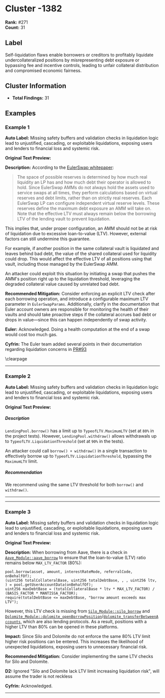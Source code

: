 # Cluster -1382

**Rank:** #271  
**Count:** 31  

## Label
Self-liquidation flaws enable borrowers or creditors to profitably liquidate undercollateralized positions by misrepresenting debt exposure or bypassing fee and incentive controls, leading to unfair collateral distribution and compromised economic fairness.

## Cluster Information
- **Total Findings:** 31

## Examples

### Example 1

**Auto Label:** Missing safety buffers and validation checks in liquidation logic lead to unjustified, cascading, or exploitable liquidations, exposing users and lenders to financial loss and systemic risk.  

**Original Text Preview:**

**Description:** According to the [EulerSwap whitepaper](https://github.com/euler-xyz/euler-swap/blob/1022c0bb3c034d905005f4c5aee0932a66adf4f8/docs/whitepaper/EulerSwap_White_Paper.pdf):

> The space of possible reserves is determined by how much real liquidity an LP has and how much debt their operator is allowed to hold. Since EulerSwap AMMs do not always hold the assets used to service swaps at all times, they perform calculations based on virtual reserves and debt limits, rather than on strictly real reserves. Each EulerSwap LP can configure independent virtual reserve levels. These reserves define the maximum debt exposure an AMM will take on. Note that the effective LTV must always remain below the borrowing LTV of the lending vault to prevent liquidation.

This implies that, under proper configuration, an AMM should not be at risk of liquidation due to excessive loan-to-value (LTV). However, external factors can still undermine this guarantee.

For example, if another position in the same collateral vault is liquidated and leaves behind bad debt, the value of the shared collateral used for liquidity could drop. This would affect the effective LTV of all positions using that vault, including those managed by the EulerSwap AMM.

An attacker could exploit this situation by initiating a swap that pushes the AMM's position right up to the liquidation threshold, leveraging the degraded collateral value caused by unrelated bad debt.

**Recommended Mitigation:** Consider enforcing an explicit LTV check after each borrowing operation, and introduce a configurable maximum LTV parameter in `EulerSwapParams`. Additionally, clarify in the documentation that Euler account owners are responsible for monitoring the health of their vaults and should take proactive steps if the collateral accrues bad debt or drops in value—since this can happen independently of swap activity.

**Euler:** Acknowledged. Doing a health computation at the end of a swap would cost too much gas.

**Cyfrin:** The Euler team added several points in their documentation regarding liquidation concerns in [PR#93](https://github.com/euler-xyz/euler-swap/pull/93)

\clearpage

---
### Example 2

**Auto Label:** Missing safety buffers and validation checks in liquidation logic lead to unjustified, cascading, or exploitable liquidations, exposing users and lenders to financial loss and systemic risk.  

**Original Text Preview:**

##### Description
`LendingPool.borrow()` has a limit up to `TypeofLTV.MaximumLTV` (set at `80%` in the project tests). However, `LendingPool.withdraw()` allows withdrawals up to `TypeofLTV.LiquidationThreshold` (set at `90%` in the tests).

An attacker could call `borrow() + withdraw()` in a single transaction to effectively borrow up to `TypeofLTV.LiquidationThreshold`, bypassing the `MaximumLTV` limit.

##### Recommendation
We recommend using the same LTV threshold for both `borrow()` and `withdraw()`.

***

---
### Example 3

**Auto Label:** Missing safety buffers and validation checks in liquidation logic lead to unjustified, cascading, or exploitable liquidations, exposing users and lenders to financial loss and systemic risk.  

**Original Text Preview:**

**Description:** When borrowing from Aave, there is a check in [`Aave_Module::aave_borrow`](https://github.com/d2sd2s/d2-contracts/blob/c2fc257605ebc725525028a5c17f30c74202010b/contracts/modules/Aave.sol#L51-L54) to ensure that the loan-to-value (LTV) ratio remains below `MAX_LTV_FACTOR` (80%):

```solidity
pool.borrow(asset, amount, interestRateMode, referralCode, onBehalfOf);
(uint256 totalCollateralBase, uint256 totalDebtBase, , , uint256 ltv, ) = pool.getUserAccountData(onBehalfOf);
uint256 maxDebtBase = (totalCollateralBase * ltv * MAX_LTV_FACTOR) / (BASIS_FACTOR * MANTISSA_FACTOR);
require(totalDebtBase <= maxDebtBase, "borrow amount exceeds max LTV");
```

However, this LTV check is missing from [`Silo_Module::silo_borrow`](https://github.com/d2sd2s/d2-contracts/blob/c2fc257605ebc725525028a5c17f30c74202010b/contracts/modules/Silo.sol#L44-L47) and [`Dolomite_Module::dolomite_openBorrowPosition`](https://github.com/d2sd2s/d2-contracts/blob/c2fc257605ebc725525028a5c17f30c74202010b/contracts/modules/Dolomite.sol#L208-L216)/[`dolomite_transferBetweenAccounts`](https://github.com/d2sd2s/d2-contracts/blob/c2fc257605ebc725525028a5c17f30c74202010b/contracts/modules/Dolomite.sol#L226-L234), which are also lending protocols. As a result, positions with a higher LTV than 80% can be opened in these platforms.

**Impact:** Since Silo and Dolomite do not enforce the same 80% LTV limit higher risk positions can be entered. This increases the likelihood of unexpected liquidations, exposing users to unnecessary financial risk.

**Recommended Mitigation:** Consider implementing the same LTV checks for Silo and Dolomite.

**D2:** Ignored "Silo and Dolomite lack LTV limit increasing liquidation risk", will assume the trader is not reckless

**Cyfrin:** Acknowledged.

---
